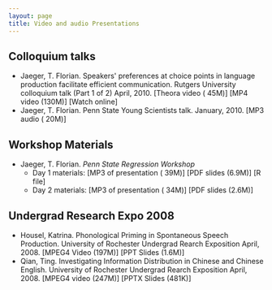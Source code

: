 ```yaml
---
layout: page
title: Video and audio Presentations
---
```


## Colloquium talks

  * Jaeger, T. Florian. Speakers' preferences at choice points in language production facilitate efficient communication. Rutgers University colloquium talk (Part 1 of 2) April, 2010. [Theora video ( 45M)] [MP4 video (130M)] [Watch online]
  * Jaeger, T. Florian. Penn State Young Scientists talk. January, 2010. [MP3 audio ( 20M)]

## Workshop Materials

  * Jaeger, T. Florian. *Penn State Regression Workshop*
    * Day 1 materials: [MP3 of presentation ( 39M)] [PDF slides (6.9M)] [R file]
    * Day 2 materials: [MP3 of presentation ( 34M)] [PDF slides (2.6M)]

## Undergrad Research Expo 2008

  * Housel, Katrina. Phonological Priming in Spontaneous Speech Production. University of Rochester Undergrad Rearch Exposition April, 2008. [MPEG4 Video (197M)] [PPT Slides (1.6M)]
  * Qian, Ting. Investigating Information Distribution in Chinese and Chinese English. University of Rochester Undergrad Rearch Exposition April, 2008. [MPEG4 video (247M)] [PPTX Slides (481K)]
